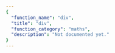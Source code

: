 ```yaml
---
{
  "function_name": "div",
  "title": "div",
  "function_category": "maths",
  "description": "Not documented yet."
}
---
```

